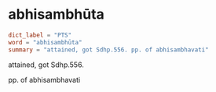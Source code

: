 # abhisambhūta

``` toml
dict_label = "PTS"
word = "abhisambhūta"
summary = "attained, got Sdhp.556. pp. of abhisambhavati"
```

attained, got Sdhp.556.

pp. of abhisambhavati

